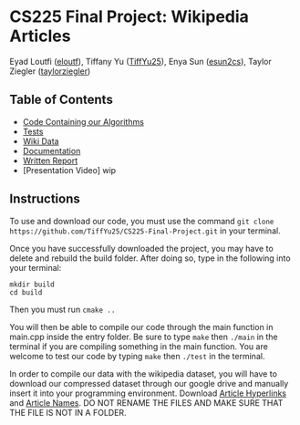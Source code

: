 # CS225 Final Project: Wikipedia Articles

Eyad Loutfi ([eloutf](https://github.com/eloutf)), Tiffany Yu ([TiffYu25](https://github.com/TiffYu25)), Enya Sun ([esun2cs](https://github.com/esun2cs)), Taylor Ziegler ([taylorziegler](https://github.com/taylorziegler))

## Table of Contents
* [Code Containing our Algorithms](https://github.com/TiffYu25/CS225-Final-Project/tree/main/src)
* [Tests](https://github.com/TiffYu25/CS225-Final-Project/tree/main/tests)
* [Wiki Data](https://drive.google.com/file/d/1VIy19fnFQyVdE_TDR3rN1yn11nqfQgFV/view)
* [Documentation](https://github.com/TiffYu25/CS225-Final-Project/tree/main/documentation)
* [Written Report](https://github.com/TiffYu25/CS225-Final-Project/blob/main/documentation/results.md)
* [Presentation Video] wip

## Instructions

To use and download our code, you must use the command ```git clone https://github.com/TiffYu25/CS225-Final-Project.git``` in your terminal.

Once you have successfully downloaded the project, you may have to delete and rebuild the build folder. After doing so, type in the following into your terminal:
```
mkdir build
cd build
```
Then you must run ```cmake ..```

You will then be able to compile our code through the main function in main.cpp inside the entry folder. Be sure to type ```make``` then ```./main``` in the terminal if you are compiling something in the main function. You are welcome to test our code by typing ```make``` then ```./test``` in the terminal.

In order to compile our data with the wikipedia dataset, you will have to download our compressed dataset through our google drive and manually insert it into your programming environment. Download [Article Hyperlinks](https://drive.google.com/file/d/1VIy19fnFQyVdE_TDR3rN1yn11nqfQgFV/view) and [Article Names](https://drive.google.com/file/d/1MS6JxROHhEdAwvo--Tyt6z4q-CpR8uR3/view?usp=sharing). DO NOT RENAME THE FILES AND MAKE SURE THAT THE FILE IS NOT IN A FOLDER.
